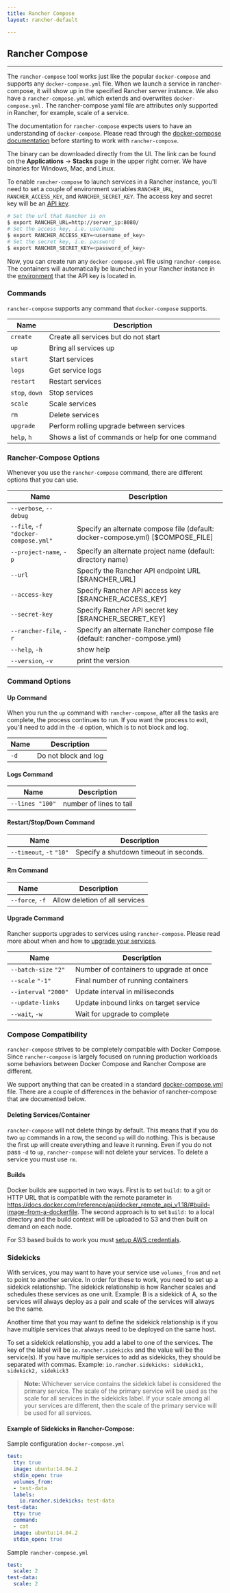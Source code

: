 ```yaml
---
title: Rancher Compose
layout: rancher-default

---
```


## Rancher Compose
---

The `rancher-compose` tool works just like the popular `docker-compose` and supports any `docker-compose.yml` file. When we launch a service in rancher-compose, it will show up in the specified Rancher server instance. We also have a `rancher-compose.yml` which extends and overwrites `docker-compose.yml.` The rancher-compose yaml file are attributes only supported in Rancher, for example, scale of a service.

The documentation for `rancher-compose` expects users to have an understanding of `docker-compose`. Please read through the [docker-compose documentation](https://docs.docker.com/compose/) before starting to work with `rancher-compose`.

The binary can be downloaded directly from the UI. The link can be found on the **Applications** -> **Stacks** page in the upper right corner. We have binaries for Windows, Mac, and Linux.

To enable `rancher-compose` to launch services in a Rancher instance, you'll need to set a couple of environment variables:`RANCHER_URL`, `RANCHER_ACCESS_KEY`, and `RANCHER_SECRET_KEY`. The access key and secret key will be an [API key]({{site.baseurl}}/rancher/configuration/api-keys/). 

```bash
# Set the url that Rancher is on
$ export RANCHER_URL=http://server_ip:8080/
# Set the access key, i.e. username
$ export RANCHER_ACCESS_KEY=<username_of_key>
# Set the secret key, i.e. password
$ export RANCHER_SECRET_KEY=<password_of_key>
```

Now, you can create run any `docker-compose.yml` file using `rancher-compose`. The containers will automatically be launched in your Rancher instance in the [environment]({{site.baseurl}}/rancher/configuration/environments/) that the API key is located in.

### Commands

`rancher-compose` supports any command that `docker-compose` supports.

Name | Description
----|-----
`create`	| Create all services but do not start
`up`		| Bring all services up
`start`	| Start services
`logs`	| 	Get service logs
`restart`	| Restart services
`stop`, `down` |	Stop services
`scale`	| Scale services
`rm`		| Delete services
`upgrade`	| Perform rolling upgrade between services
`help`, `h`	| Shows a list of commands or help for one command

### Rancher-Compose Options

Whenever you use the `rancher-compose` command, there are different options that you can use. 

Name | Description
--- | ---
`--verbose`, `--debug`	|		
`--file`, `-f` `"docker-compose.yml"`|	Specify an alternate compose file (default: docker-compose.yml) [$COMPOSE_FILE]
`--project-name`, `-p` 		|	Specify an alternate project name (default: directory name)
`--url` 				| Specify the Rancher API endpoint URL [$RANCHER_URL]
`--access-key` 			| Specify Rancher API access key [$RANCHER_ACCESS_KEY]
`--secret-key` 		|	Specify Rancher API secret key [$RANCHER_SECRET_KEY]
`--rancher-file`, `-r` 	|		Specify an alternate Rancher compose file (default: rancher-compose.yml)
`--help`, `-h`			|	show help
`--version`, `-v`		|	print the version

### Command Options

#### Up Command

When you run the `up` command with `rancher-compose`, after all the tasks are complete, the process continues to run. If you want the process to exit, you'll need to add in the `-d` option, which is to not block and log. 

Name | Description
---|----
`-d` |	Do not block and log

#### Logs Command

Name | Description
---|----
   `--lines "100"` |	number of lines to tail

#### Restart/Stop/Down Command

Name | Description
---|----
   `--timeout`, `-t` `"10"` |	Specify a shutdown timeout in seconds.

#### Rm Command

Name | Description
---|----
`--force`, `-f`	| Allow deletion of all services

#### Upgrade Command

Rancher supports upgrades to services using `rancher-compose`. Please read more about when and how to [upgrade your services]({{site.baseurl}}/rancher/rancher-compose/upgrading/).

Name | Description
---|----
`--batch-size` `"2"`	| Number of containers to upgrade at once
`--scale` `"-1"`		| Final number of running containers
`--interval` `"2000"`	 | Update interval in milliseconds
`--update-links`	| Update inbound links on target service
`--wait`, `-w`		| Wait for upgrade to complete

### Compose Compatibility

`rancher-compose` strives to be completely compatible with Docker Compose.  Since `rancher-compose` is largely focused on running production workloads some behaviors between Docker Compose and Rancher Compose are different.

We support anything that can be created in a standard [docker-compose.yml](https://docs.docker.com/compose/yml/) file. There are a couple of differences in the behavior of rancher-compose that are documented below.


#### Deleting Services/Container

`rancher-compose` will not delete things by default.  This means that if you do two `up` commands in a row, the second `up` will do nothing.  This is because the first up will create everything and leave it running.  Even if you do not pass `-d` to `up`, `rancher-compose` will not delete your services.  To delete a service you must use `rm`.

#### Builds

Docker builds are supported in two ways.  First is to set `build:` to a git or HTTP URL that is compatible with the remote parameter in https://docs.docker.com/reference/api/docker_remote_api_v1.18/#build-image-from-a-dockerfile.  The second approach is to set `build:` to a local directory and the build context will be uploaded to S3 and then built on demand on each node.

For S3 based builds to work you must [setup AWS credentials](https://github.com/aws/aws-sdk-go/#configuring-credentials).

### Sidekicks

With services, you may want to have your service use `volumes_from` and `net` to point to another service. In order for these to work, you need to set up a sidekick relationship. The sidekick relationship is how Rancher scales and schedules these services as one unit. Example: B is a sidekick of A, so the services will always deploy as a pair and scale of the services will always be the same. 

Another time that you may want to define the sidekick relationship is if you have multiple services that always need to be deployed on the same host.

To set a sidekick relationship, you add a label to one of the services. The key of the label will be `io.rancher.sidekicks` and the value will be the service(s). If you have multiple services to add as sidekicks, they should be separated with commas. Example: `io.rancher.sidekicks: sidekick1, sidekick2, sidekick3` 

> **Note:** Whichever service contains the sidekick label is considered the primary service. The scale of the primary service will be used as the scale for all services in the sidekicks label. If your scale among all your services are different, then the scale of the primary service will be used for all services.

#### Example of Sidekicks in Rancher-Compose:

Sample configuration `docker-compose.yml` 

```yaml
test:
  tty: true
  image: ubuntu:14.04.2
  stdin_open: true
  volumes_from:
  - test-data
  labels:
    io.rancher.sidekicks: test-data
test-data:
  tty: true
  command:
  - cat
  image: ubuntu:14.04.2
  stdin_open: true
```

Sample `rancher-compose.yml`

```yaml
test:
  scale: 2
test-data:
  scale: 2
```
